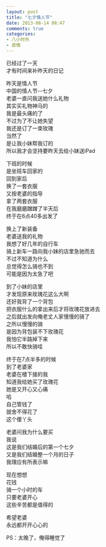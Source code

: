 ```yaml
---
layout: post
title: "七夕情人节"
date: 2013-08-14 08:47
comments: true
categories: 
- 八小时外
- 感情
---
```


已经过了一天  
才有时间来补昨天的日记  

<!-- more -->

昨天是情人节  
中国的情人节--七夕  
老婆一直问我送她什么礼物  
其实买礼物神马的  
我是最头痛的了  
不过为了不让她失望  
我还是订了一束玫瑰  
当然了  
是让我小妹帮我订的  
所以我才会坚持要昨天去给小妹送iPad  

下班的时候  
是坐班车回家的  
回到家后  
换了一套衣服  
又按老婆的指导  
拿了两套衣服  
在我磨磨蹭蹭了半天后  
终于在6点40多出发了  

换上了新装备  
老婆送我的礼物  
我想了好几年的自行车  
骑上新车一路向我小妹的店里急驰而去  
不过不知道为什么  
总觉得怎么骑也不到  
可能是因为太急了吧  

到了小妹的店里  
才发现原来玫瑰花这么大啊  
还好我背了一个背包  
把衣服什么的拿出来后才将玫瑰花放进去  
之后就出发向俺老丈人家慢慢的骑了  
之所以慢慢的骑  
是因为背包装不下玫瑰花  
我怕它半路掉下来  
所以不敢快骑哇  

终于在7点半多的时候  
到了老婆家  
老婆在楼下接的我  
知道我给她买了玫瑰花  
她是又开心又心痛  
哈  
自己管钱了  
就舍不得花了  
这个傻丫头

老婆问我为什么要买   
我说  
这是我们结婚后的第一个七夕  
又是我们结婚整一个月的日子  
我理应有所表示嘛  

现在想想  
花钱  
骑一个小时的车  
只要老婆开心  
这些辛苦都是值得的  

希望老婆  
永远都开开心心的  

PS：太晚了，俺得睡觉了